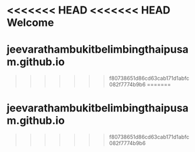 <<<<<<< HEAD
<<<<<<< HEAD
Welcome 
=======
# jeevarathambukitbelimbingthaipusam.github.io
>>>>>>> f80738651d86cd63cab171d1abfc082f7774b9b6
=======
# jeevarathambukitbelimbingthaipusam.github.io
>>>>>>> f80738651d86cd63cab171d1abfc082f7774b9b6
